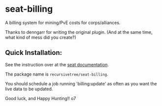 # seat-billing
A billing system for mining/PvE costs for corps/alliances.

Thanks to denngarr for writing the original plugin. (And at the same time, what kind of mess did you create?)

## Quick Installation:

See the instruction over at the [seat documentation](https://eveseat.github.io/docs/community_packages/).

The package name is `recursivetree/seat-billing`.

You should schedule a job running 'billing:update' as often as you want the live data to be updated.

Good luck, and Happy Hunting!!  o7

